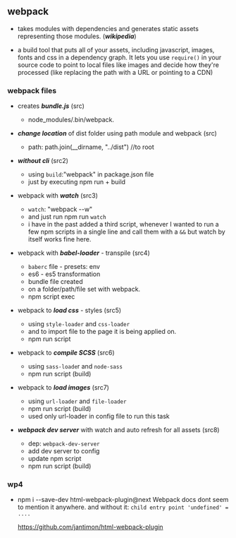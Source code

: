 ## webpack

- takes modules with dependencies and generates static assets representing those modules.
  (***wikipedia***)

- a build tool that puts all of your assets, including javascript, images, fonts and css in a
  dependency graph. It lets you use `require()` in your source code to point to local files like images and decide how they're processed (like replacing the path with a URL or pointing to a CDN)

 ### webpack files

 - creates ***bundle.js*** (src)
 	+ node_modules/.bin/webpack.


 - ***change location*** of dist folder using path module and webpack (src)
 	+ path: path.join(__dirname, "../dist")  //to root


 - ***without cli*** (src2)
 	+ using `build`:"webpack" in package.json file
 	+ just by executing npm run + build

- webpack with ***watch*** (src3)
	+ `watch`: "webpack --w"
	+ and just run npm run `watch`
	+ i have in the past added a third script, whenever I wanted to run a few npm scripts
	  in a single line and call them with a `&&` but watch by itself works fine here.

- webpack with ***babel-loader*** - transpile (src4)
	+ `baberc` file - presets: env
	+ es6 - es5 transformation
	+ bundle file created
	+ on a folder/path/file set with webpack.
	+ npm script exec


- webpack to ***load css*** -  styles (src5)
    + using `style-loader` and `css-loader`
    + and to import file to the page it is being applied on.
    + npm run script

- webpack to ***compile SCSS*** (src6)
    + using `sass-loade`r and `node-sass`
    + npm run script (build)

- webpack to ***load images*** (src7)
    + using `url-loader` and `file-loader`
    + npm run script (build)
    + used only url-loader in config file to run this task

- ***webpack dev server*** with watch and auto refresh for all assets (src8)
    + dep: `webpack-dev-server`
    + add dev server to config
    + update npm script
    + npm run script (build)



### wp4

- npm i --save-dev html-webpack-plugin@next
  Webpack docs dont seem to mention it anywhere.
  and without it: `child entry point 'undefined' = ....`

  https://github.com/jantimon/html-webpack-plugin









